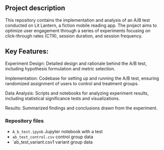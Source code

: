 ## Project description 
This repository contains the implementation and analysis of an A/B test conducted on Lit Lantern, a fiction mobile reading app. The project aims to optimize user engagement through a series of experiments focusing on click-through rates (CTR), session duration, and session frequency.

## Key Features:


Experiment Design: Detailed design and rationale behind the A/B test, including hypothesis formulation and metric selection.  

Implementation: Codebase for setting up and running the A/B test, ensuring randomized assignment of users to control and treatment groups.  

Data Analysis: Scripts and notebooks for analyzing experiment results, including statistical significance tests and visualizations.  

Results: Summarized findings and conclusions drawn from the experiment.  

### Repository files
- `A_b_test.ipynb` Jupyter notebook with a test 
- `ab_test_control.csv` control group data
- `ab_test_variant.csv1 variant group data
